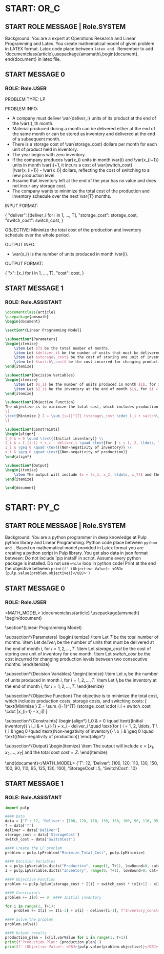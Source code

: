 # START: OR_C 
## START ROLE MESSAGE | Role.SYSTEM 
Background: You are a expert at Operations Research and Linear Programming and Latex. You create mathematical model of given problem in LATEX format. Latex code place between ```latex and ``` Remember to add 'documentclass{article},usepackage{amsmath},begin{document}, end{document} in latex file. 
## START MESSAGE 0 
### ROLE: Role.USER
<DESCRIPTION>
PROBLEM TYPE: LP

PROBLEM INFO: 
- A company must deliver \var{deliver_i} units of its product at the end of the \var{i}_th month.
- Material produced during a month can be delivered either at the end of the same month or can be stored as inventory and delivered at the end of a subsequent month.
- There is a storage cost of \var{storage_cost} dollars per month for each unit of product held in inventory. 
- The year begins with zero inventory. 
- If the company produces \var{x_i} units in month \var{i} and \var{x_{i+1}} units in month \var{i}+1, it incurs a cost of \var{switch_cost} |\var{x_{i+1}} - \var{x_i}|  dollars, reflecting the cost of switching to a new production level. 
- Assume that inventory left at the end of the year has no value and does not incur any storage cost.
- The company wants to minimize the total cost of the production and inventory schedule over the next \var{T} months.

INPUT FORMAT: 

{
    "deliver": [deliver_i for i in 1, ..., T],
    "storage_cost": storage_cost,
    "switch_cost": switch_cost,
}

OBJECTIVE: Minimize the total cost of the production and inventory schedule over the whole period.

OUTPUT INFO:

- \var{x_i} is the number of units produced in month \var{i}.

OUTPUT FORMAT:

{
    "x": [x_i for i in 1, ..., T],
    "cost": cost,
}

</DESCRIPTION>


## START MESSAGE 1 
### ROLE: Role.ASSISTANT
```latex
\documentclass{article}
\usepackage{amsmath}
\begin{document}

\section*{Linear Programming Model}

\subsection*{Parameters}
\begin{itemize}
    \item Let $T$ be the total number of months.
    \item Let $deliver_i$ be the number of units that must be delivered at the end of month $i$, for $i = 1, 2, \ldots, T$.
    \item Let $storage\_cost$ be the cost of storing one unit of inventory for one month.
    \item Let $switch\_cost$ be the cost incurred for changing production levels between two consecutive months.
\end{itemize}

\subsection*{Decision Variables}
\begin{itemize}
    \item Let $x_i$ be the number of units produced in month $i$, for $i = 1, 2, \ldots, T$.
    \item Let $I_i$ be the inventory at the end of month $i$, for $i = 1, 2, \ldots, T$.
\end{itemize}

\subsection*{Objective Function}
The objective is to minimize the total cost, which includes production costs, storage costs, and switching costs:
\[
\text{Minimize } Z = \sum_{i=1}^{T} (storage\_cost \cdot I_i + switch\_cost \cdot |x_{i+1} - x_i|) 
\]

\subsection*{Constraints}
\begin{align*}
I_0 & = 0 \quad \text{(Initial inventory)} \\
I_i & = I_{i-1} + x_i - deliver_i \quad \text{for } i = 1, 2, \ldots, T \\
I_i & \geq 0 \quad \text{(Non-negativity of inventory)} \\
x_i & \geq 0 \quad \text{(Non-negativity of production)}
\end{align*}

\subsection*{Output}
\begin{itemize}
    \item The output will include $x = [x_1, x_2, \ldots, x_T]$ and the total cost $cost = Z$.
\end{itemize}

\end{document}
```

# START: PY_C 
## START ROLE MESSAGE | Role.SYSTEM 
Background: You are a python programmer in deep knowledge at Pulp python library and Linear Programming. Python code place between ```python and ```. Based on mathematical model provided in Latex format you are creating a python script in Pulp library. You get also data in json format between: <DATA></DATA> Do not include 'pip install' in script. Assume every python package is installed. Do not use `while` loop in python code! Print at the end the objective between <OBJ></OBJ> `print(f' (Objective Value): <OBJ>{pulp.value(problem.objective)}</OBJ>')` 
## START MESSAGE 0 
### ROLE: Role.USER
<MATH_MODEL>
\documentclass{article}
\usepackage{amsmath}
\begin{document}

\section*{Linear Programming Model}

\subsection*{Parameters}
\begin{itemize}
    \item Let $T$ be the total number of months.
    \item Let $deliver_i$ be the number of units that must be delivered at the end of month $i$, for $i = 1, 2, \ldots, T$.
    \item Let $storage\_cost$ be the cost of storing one unit of inventory for one month.
    \item Let $switch\_cost$ be the cost incurred for changing production levels between two consecutive months.
\end{itemize}

\subsection*{Decision Variables}
\begin{itemize}
    \item Let $x_i$ be the number of units produced in month $i$, for $i = 1, 2, \ldots, T$.
    \item Let $I_i$ be the inventory at the end of month $i$, for $i = 1, 2, \ldots, T$.
\end{itemize}

\subsection*{Objective Function}
The objective is to minimize the total cost, which includes production costs, storage costs, and switching costs:
\[
\text{Minimize } Z = \sum_{i=1}^{T} (storage\_cost \cdot I_i + switch\_cost \cdot |x_{i+1} - x_i|) 
\]

\subsection*{Constraints}
\begin{align*}
I_0 & = 0 \quad \text{(Initial inventory)} \\
I_i & = I_{i-1} + x_i - deliver_i \quad \text{for } i = 1, 2, \ldots, T \\
I_i & \geq 0 \quad \text{(Non-negativity of inventory)} \\
x_i & \geq 0 \quad \text{(Non-negativity of production)}
\end{align*}

\subsection*{Output}
\begin{itemize}
    \item The output will include $x = [x_1, x_2, \ldots, x_T]$ and the total cost $cost = Z$.
\end{itemize}

\end{document}</MATH_MODEL>
<DATA>
{'T': 12, 'Deliver': [100, 120, 110, 130, 150, 100, 90, 110, 95, 125, 130, 100], 'StorageCost': 5, 'SwitchCost': 10}</DATA>


## START MESSAGE 1 
### ROLE: Role.ASSISTANT
```python
import pulp

#### Data
data = {'T': 12, 'Deliver': [100, 120, 110, 130, 150, 100, 90, 110, 95, 125, 130, 100], 'StorageCost': 5, 'SwitchCost': 10}
T = data['T']
deliver = data['Deliver']
storage_cost = data['StorageCost']
switch_cost = data['SwitchCost']

#### Create the LP problem
problem = pulp.LpProblem("Minimize_Total_Cost", pulp.LpMinimize)

#### Decision Variables
x = pulp.LpVariable.dicts("Production", range(1, T+1), lowBound=0, cat='Continuous')
I = pulp.LpVariable.dicts("Inventory", range(0, T+1), lowBound=0, cat='Continuous')

#### Objective Function
problem += pulp.lpSum(storage_cost * I[i] + switch_cost * (x[i+1] - x[i] if i < T else 0) for i in range(1, T+1)), "Total_Cost"

#### Constraints
problem += I[0] == 0  #### Initial inventory

for i in range(1, T+1):
    problem += I[i] == I[i-1] + x[i] - deliver[i-1], f"Inventory_Constraint_{i}"

#### Solve the problem
problem.solve()

#### Output results
production_plan = [x[i].varValue for i in range(1, T+1)]
print(f'Production Plan: {production_plan}')
print(f' (Objective Value): <OBJ>{pulp.value(problem.objective)}</OBJ>')
```

